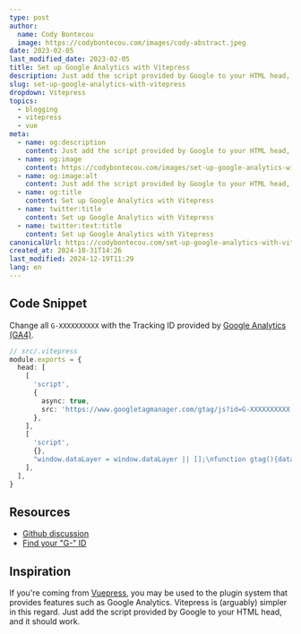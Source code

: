 ```yaml
---
type: post
author:
  name: Cody Bontecou
  image: https://codybontecou.com/images/cody-abstract.jpeg
date: 2023-02-05
last_modified_date: 2023-02-05
title: Set up Google Analytics with Vitepress
description: Just add the script provided by Google to your HTML head, and it should work.
slug: set-up-google-analytics-with-vitepress
dropdown: Vitepress
topics:
  - blogging
  - vitepress
  - vue
meta:
  - name: og:description
    content: Just add the script provided by Google to your HTML head, and it should work.
  - name: og:image
    content: https://codybontecou.com/images/set-up-google-analytics-with-vitepress.png
  - name: og:image:alt
    content: Just add the script provided by Google to your HTML head, and it should work.
  - name: og:title
    content: Set up Google Analytics with Vitepress
  - name: twitter:title
    content: Set up Google Analytics with Vitepress
  - name: twitter:text:title
    content: Set up Google Analytics with Vitepress
canonicalUrl: https://codybontecou.com/set-up-google-analytics-with-vitepress.html
created_at: 2024-10-31T14:26
last_modified: 2024-12-19T11:29
lang: en
---
```


## Code Snippet

Change all `G-XXXXXXXXXX` with the Tracking ID provided by [Google Analytics (GA4)](https://support.google.com/analytics/answer/9539598?hl=en).

```ts
// src/.vitepress
module.exports = {
  head: [
    [
      'script',
      {
        async: true,
        src: 'https://www.googletagmanager.com/gtag/js?id=G-XXXXXXXXXX',
      },
    ],
    [
      'script',
      {},
      "window.dataLayer = window.dataLayer || [];\nfunction gtag(){dataLayer.push(arguments);}\ngtag('js', new Date());\ngtag('config', 'G-XXXXXXXXXX');",
    ],
  ],
}
```

## Resources

- [Github discussion](https://github.com/vuejs/vitepress/issues/1131)
- [Find your "G-" ID](https://support.google.com/analytics/answer/9539598?hl=en)

## Inspiration

If you're coming from [Vuepress](https://vuepress.vuejs.org/), you may be used to the plugin system that provides features such as Google Analytics. Vitepress is (arguably) simpler in this regard. Just add the script provided by Google to your HTML head, and it should work.
